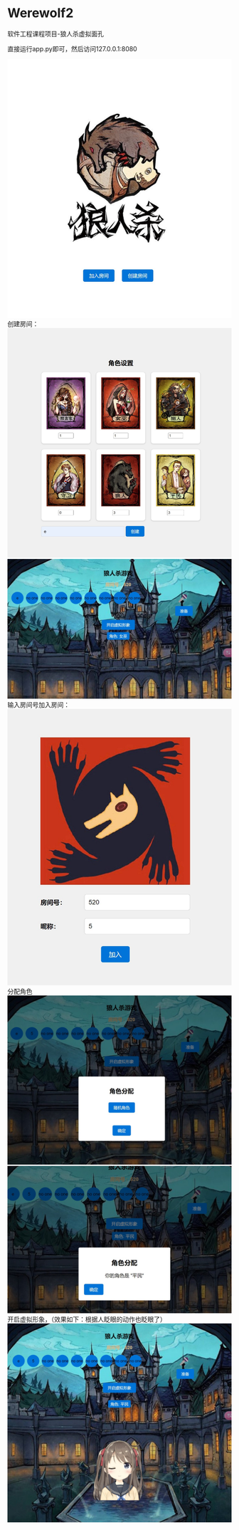 # Werewolf2
软件工程课程项目-狼人杀虚拟面孔

直接运行app.py即可，然后访问127.0.0.1:8080

![image](https://github.com/psy7604/Werewolf2/blob/final/pic/start.jpg)
创建房间：
![image](https://github.com/psy7604/Werewolf2/blob/final/pic/createroom.jpg)
![image](https://github.com/psy7604/Werewolf2/blob/final/pic/mainpre.jpg)
输入房间号加入房间：
![image](https://github.com/psy7604/Werewolf2/blob/final/pic/joinroom.jpg)
分配角色
![image](https://github.com/psy7604/Werewolf2/blob/final/pic/role.jpg)
![image](https://github.com/psy7604/Werewolf2/blob/final/pic/rolefinish.jpg)
开启虚拟形象，（效果如下：根据人眨眼的动作也眨眼了）
![image](https://github.com/psy7604/Werewolf2/blob/final/pic/main.jpg)
